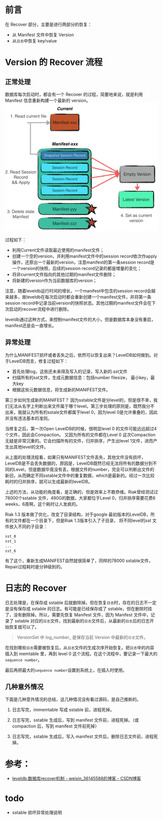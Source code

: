 # 前言
在 Recover 部分，主要是进行两部分的恢复：
- 从 Manifest 文件中恢复 Version
- 从`日志`中恢复 key/value

# Version 的 Recover 流程
## 正常处理
数据库每次启动时，都会有一个 Recover 的过程，简要地来说，就是利用 Manifest 信息重新构建一个最新的 version。
![version_recove](media/version_recover.jpg)


过程如下：
- 利用Current文件读取最近使用的manifest文件；
- 创建一个空的version，并利用manifest文件中的session record依次作apply操作，还原出一个最新的version，注意manifest的第一条session record是一个version的快照，后续的session record记录的都是增量的变化；
- 将非current文件指向的其他过期的manifest文件删除；
- 将新建的version作为当前数据库的version；

注意，随着leveldb运行时间的增长，一个manifest中包含的session record会越来越多，故leveldb在每次启动时都会重新创建一个manifest文件，并将第一条session record中记录当前version的快照状态。其他过期的manifest文件会在下次启动的recover流程中进行删除。

leveldb通过这种方式，来控制manifest文件的大小，但是数据库本身没有重启，manifest还是会一直增长。


## 异常处理
为什么MANIFEST损坏或者丢失之后，依然可以恢复出来？LevelDB如何做到。对于LevelDB而言，修复过程如下：
- 首先处理log，这些还未来得及写入的记录，写入新的.sst文件
- 扫描所有的sst文件，生成元数据信息：包括number filesize， 最小key，最大key
- 根据这些元数据信息，将生成新的MANIFEST文件。

第三步如何生成新的MANIFEST？ 因为sstable文件是分level的，但是很不幸，我们无法从名字上判断出来文件属于哪个level。第三步处理的原则是，既然我分不出来，我就认为所有的sstale文件都属于level 0，因为level 0是允许重叠的，因此并没有违法基本的准则。

当修复之后，第一次Open LevelDB的时候，很明显level 0 的文件可能远远超过4个文件，因此会Compaction。 又因为所有的文件都在Level 0 这次Compaction无疑是非常沉重的。它会扫描所有的文件，归并排序，产生出level 1文件，进而产生出其他level的文件。

从上面的处理流程看，如果只有MANIFEST文件丢失，其他文件没有损坏，LevelDB是不会丢失数据的，原因是，LevelDB既然已经无法将所有的数据分到不同的Level，但是数据毕竟没有丢，根据文件的number，完全可以判断出文件的新旧，从而确定不同sstable文件中的重复数据，which是最新的。经过一次比较耗时的归并排序，就可以生成最新的levelDB。

上述的方法，从功能的角度看，是正确的，但是效率上不敢恭维。Riak曾经测试过78000个sstable 文件，490G的数据，大家都位于Level 0，归并排序需要花费6 weeks，6周啊，这个耗时让人发疯的。

Riak 1.3 版本做了优化，改变了目录结构，对于google 最初版本的LevelDB，所有的文件都在一个目录下，但是Riak 1.3版本引入了子目录， 将不同level的sst 文件放入不同的子目录：
```
sst_0
sst_1
...
sst_6
```
有了这个，重新生成MANIFEST自然就很简单了，同样的78000 sstable文件，Repair过程耗时是分钟级别的。

# 日志的 Recover
日志处理是，在保存成 sstable 后就删除掉。但在恢复`日志`时，存在的日志不一定是没有保存成 sstable 的日志。有可能是已经保存成了 sstable，但在删除时挂了，没有删除掉。所以，需要先恢复 Manifest 文件，因为 Manifest 文件中，记录了 sstable 对应的`日志`文件，找到最新的`日志`文件后，从最新的`日志`后的日志开始恢复就可以了。
> VersionSet 中 log_number_ 是保存当前 Version 中最新的`日志`文件。

在找到哪些`日志`需要被恢复后，从`日志`文件的生成次序开始恢复。把`日志`中的内容插入到 memtable 里，再到 level 0 这个流程。在这个流程中，要记录一下最大的`sequence number`。

最后再把最大的`sequence number`设置到系统上，在插入时使用。



## 几种意外情况
下面是几种意外情况的总结，这几种情况没有看过源码，是自己推断的。

1. 日志写完，immemtable 写成 sstable 前，进程死掉。

2. 日志写完，sstable 生成后，写到 manifest 文件前，进程死掉。（或 compaction 后，写到 manifest 文件前死掉）

3. 日志写完，sstable 生成后，写入 manifest 文件后，删除日志文件前，进程死掉。


# 参考：
- [leveldb:数据库recover机制 - weixin_36145588的博客 - CSDN博客](https://blog.csdn.net/weixin_36145588/article/details/78029415)


# todo
- sstable 损坏异常处理说明